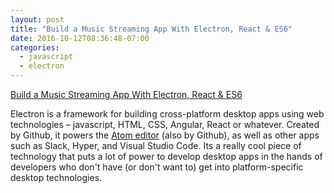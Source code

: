 ```yaml
---
layout: post
title: "Build a Music Streaming App With Electron, React & ES6"
date: 2016-10-12T08:36:48-07:00
categories:
  - javascript
  - electron
---
```


[Build a Music Streaming App With Electron, React & ES6](https://www.sitepoint.com/music-streaming-app-electron-react-es6/)


Electron is a framework for building cross-platform desktop apps using web technologies – javascript, HTML, CSS, Angular, React or whatever. Created by Github, it powers the [Atom editor](https://atom.io) (also by Github), as well as other apps such as Slack, Hyper, and Visual Studio Code. Its a really cool piece of technology that puts a lot of power to develop desktop apps in the hands of developers who don't have (or don't want to) get into platform-specific desktop technologies.   
